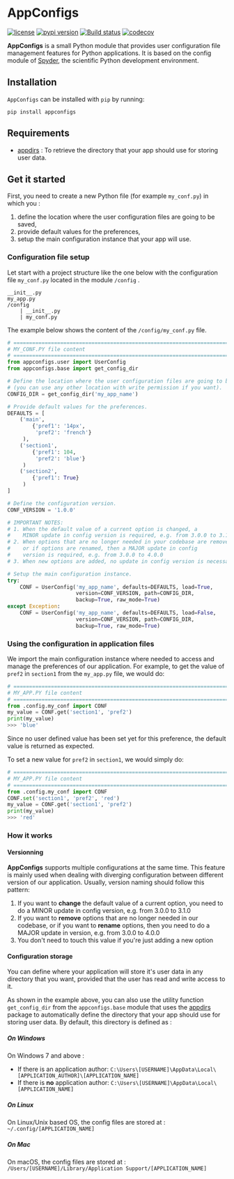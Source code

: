 # AppConfigs
[![license](https://img.shields.io/pypi/l/appconfigs.svg)](./LICENSE)
[![pypi version](https://img.shields.io/pypi/v/appconfigs.svg)](https://pypi.org/project/appconfigs/)
[![Build status](https://ci.appveyor.com/api/projects/status/d5vg8c704m1el8pc/branch/master?svg=true)](https://ci.appveyor.com/project/jnsebgosselin/appconfigs/branch/master)
[![codecov](https://codecov.io/gh/jnsebgosselin/appconfigs/branch/master/graph/badge.svg)](https://codecov.io/gh/jnsebgosselin/appconfigs)

**AppConfigs** is a small Python module that provides user configuration file management features for Python applications. It is based on the config module of [Spyder](https://www.spyder-ide.org/), the scientific Python development environment.

## Installation

`AppConfigs` can be installed with `pip` by running:

```commandlines
pip install appconfigs
```

## Requirements

- [appdirs](https://github.com/ActiveState/appdirs) : To retrieve the directory that your app should use for storing user data.

## Get it started

First, you need to create a new Python file (for example `my_conf.py`) in which you :

1. define the location where the user configuration files are going to be saved, 
2. provide default values for the preferences,
3. setup the main configuration instance that your app will use.

### Configuration file setup

Let start with a project structure like the one below with the configuration file `my_conf.py` located 
in the module `/config` .

```
__init__.py
my_app.py
/config
    | __init__.py
    | my_conf.py
```

The example below shows the content of the `/config/my_conf.py` file. 

```python
# =============================================================================
# MY_CONF.PY file content
# =============================================================================
from appconfigs.user import UserConfig
from appconfigs.base import get_config_dir

# Define the location where the user configuration files are going to be saved
# (you can use any other location with write permission if you want).
CONFIG_DIR = get_config_dir('my_app_name')

# Provide default values for the preferences.
DEFAULTS = [
    ('main',
        {'pref1': '14px',
         'pref2': 'french'}
     ),
    ('section1',
        {'pref1': 104,
         'pref2': 'blue'}
     )
    ('section2',
        {'pref1': True}
     )
]

# Define the configuration version.
CONF_VERSION = '1.0.0'

# IMPORTANT NOTES:
# 1. When the default value of a current option is changed, a
#    MINOR update in config version is required, e.g. from 3.0.0 to 3.1.0
# 2. When options that are no longer needed in your codebase are removed,
#    or if options are renamed, then a MAJOR update in config
#    version is required, e.g. from 3.0.0 to 4.0.0
# 3. When new options are added, no update in config version is necessary

# Setup the main configuration instance.
try:
    CONF = UserConfig('my_app_name', defaults=DEFAULTS, load=True,
                      version=CONF_VERSION, path=CONFIG_DIR,
                      backup=True, raw_mode=True)
except Exception:
    CONF = UserConfig('my_app_name', defaults=DEFAULTS, load=False,
                      version=CONF_VERSION, path=CONFIG_DIR,
                      backup=True, raw_mode=True)

```
### Using the configuration in application files

We import the main configuration instance where needed to access and
manage the preferences of our application. For example, to get the value
of `pref2` in `section1` from the `my_app.py` file, we would do:

```python
# =============================================================================
# MY_APP.PY file content
# =============================================================================
from .config.my_conf import CONF
my_value = CONF.get('section1', 'pref2')
print(my_value)
>>> 'blue'
```
Since no user defined value has been set yet for this preference,
the default value is returned as expected.

To set a new value for `pref2` in `section1`, we would simply do:
```python
# =============================================================================
# MY_APP.PY file content
# =============================================================================
from .config.my_conf import CONF
CONF.set('section1', 'pref2', 'red')
my_value = CONF.get('section1', 'pref2')
print(my_value)
>>> 'red'
```
### How it works

#### Versionning

**AppConfigs** supports multiple configurations at the same time. This feature is mainly used when dealing
with diverging configuration between different version of our application. Usually, version naming should follow this pattern:

1. If you want to **change** the default value of a current option, you need to
   do a MINOR update in config version, e.g. from 3.0.0 to 3.1.0
2. If you want to **remove** options that are no longer needed in our codebase,
   or if you want to **rename** options, then you need to do a MAJOR update in
   version, e.g. from 3.0.0 to 4.0.0
3. You don't need to touch this value if you're just adding a new option

#### Configuration storage

You can define where your application will store it's user data in any directory that you want, provided that the user has read and write access to it.

As shown in the example above, you can also use the utility function `get_config_dir` from the `appconfigs.base` module that uses the [appdirs](https://github.com/ActiveState/appdirs) package to automatically define the directory that your app should use for storing user data. By default, this directory is defined as :

##### On Windows
On Windows 7 and above : 

- If there is an application author: `C:\Users\[USERNAME]\AppData\Local\[APPLICATION_AUTHOR]\[APPLICATION_NAME]`
- If there is **no** application author: `C:\Users\[USERNAME]\AppData\Local\[APPLICATION_NAME]`

##### On Linux
On Linux/Unix based OS, the config files are stored at : `~/.config/[APPLICATION_NAME]`

##### On Mac
On macOS, the config files are stored at : `/Users/[USERNAME]/Library/Application Support/[APPLICATION_NAME]`
